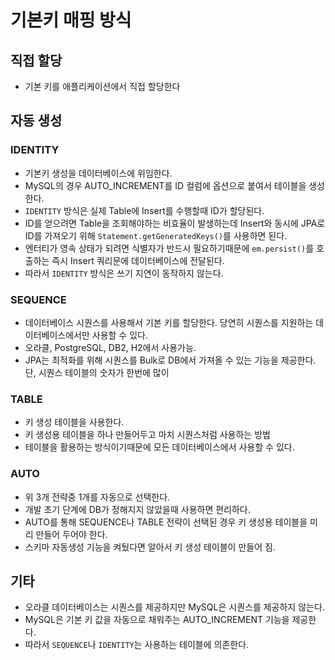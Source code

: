 # 기본키 매핑 방식

## 직접 할당

- 기본 키를 애플리케이션에서 직접 할당한다

## 자동 생성

### IDENTITY

- 기본키 생성을 데이터베이스에 위임한다.
- MySQL의 경우 AUTO_INCREMENT를 ID 컬럼에 옵션으로 붙여서 테이블을 생성한다.
- `IDENTITY` 방식은 실제 Table에 Insert를 수행할때 ID가 할당된다.
- ID를 얻으려면 Table을 조회해야하는 비효율이 발생하는데 Insert와 동시에 JPA로 ID를 가져오기 위해 `Statement.getGeneratedKeys()`를 사용하면 된다.
- 엔터티가 영속 상태가 되려면 식별자가 반드시 필요하기때문에 `em.persist()`를 호출하는 즉시 Insert 쿼리문에 데이터베이스에 전달된다.
- 따라서 `IDENTITY` 방식은 쓰기 지연이 동작하지 않는다.

### SEQUENCE

- 데이터베이스 시퀀스를 사용해서 기본 키를 할당한다. 당연히 시퀀스를 지원하는 데이터베이스에서만 사용할 수 있다.
- 오라클, PostgreSQL, DB2, H2에서 사용가능.
- JPA는 최적화를 위해 시퀀스를 Bulk로 DB에서 가져올 수 있는 기능을 제공한다. 단, 시퀀스 테이블의 숫자가 한번에 많이

### TABLE

- 키 생성 테이블을 사용한다.
- 키 생성용 테이블을 하나 만들어두고 마치 시퀀스처럼 사용하는 방법
- 테이블을 활용하는 방식이기때문에 모든 데이터베이스에서 사용할 수 있다.

### AUTO

- 위 3개 전략중 1개를 자동으로 선택한다.
- 개발 초기 단계에 DB가 정해지지 않았을때 사용하면 편리하다.
- AUTO를 통해 SEQUENCE나 TABLE 전략이 선택된 경우 키 생성용 테이블을 미리 만들어 두어야 한다.
- 스키마 자동생성 기능을 켜뒀다면 알아서 키 생성 테이블이 만들어 짐.

## 기타

- 오라클 데이터베이스는 시퀀스를 제공하지만 MySQL은 시퀀스를 제공하지 않는다.
- MySQL은 기본 키 값을 자동으로 채워주는 AUTO_INCREMENT 기능을 제공한다.
- 따라서 `SEQUENCE`나 `IDENTITY`는 사용하는 테이블에 의존한다.
